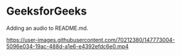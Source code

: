 # GeeksforGeeks
Adding an audio to README.md.




https://user-images.githubusercontent.com/70212380/147773004-5096e034-19ac-488d-a1e6-e4392efdc6e0.mp4


